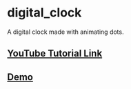 # digital_clock

A digital clock made with animating dots.

## [YouTube Tutorial Link](https://youtu.be/XaeVq1Cbe94)

## [Demo](https://github.com/TechieBlossom/animated_digital_clock_flutter/blob/main/screenshots/result.mp4)
